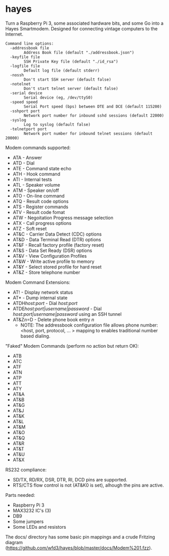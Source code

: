 # hayes
Turn a Raspberry Pi 3, some associated hardware bits, and some Go into a Hayes Smartmodem.  Designed for connecting vintage computers to the Internet.

```
Command line options:
  -addressbook file
    	Address Book file (default "./addressbook.json")
  -keyfile file
    	SSH Private Key file (default "./id_rsa")
  -logfile file
    	Default log file (default stderr)
  -nossh
    	Don't start SSH server (default false)
  -notelnet
    	Don't start telnet server (default false)
  -serial device
    	Serial device (eg, /dev/ttyS0)
  -speed speed
    	Serial Port speed (bps) between DTE and DCE (default 115200)
  -sshport port
    	Network port number for inbound sshd sessions (default 22000)
  -syslog
    	Log to syslog (default false)
  -telnetport port
    	Network port number for inbound telnet sessions (default 20000)
```

Modem commands supported:
* ATA - Answer
* ATD - Dial
*	ATE - Command state echo
*	ATH - Hook command 
*	ATI - Internal tests
*	ATL - Speaker volume
*	ATM - Speaker on/off
*	ATO - On-line command
*	ATQ - Result code options
*	ATS - Register commands 
*	ATV - Result code fomat
*	ATW - Negoitation Progress message selection
*	ATX - Call progress options
*	ATZ - Soft reset
*	AT&C - Carrier Data Detect (CDC) options
*	AT&D - Data Terminal Read (DTR) options
*	AT&F - Recall factory profile (factory reset)
*	AT&S - Data Set Ready (DSR) options
*	AT&V - View Configuration Profiles
*	AT&W - Write active profile to memory
*	AT&Y - Select stored profile for hard reset
*	AT&Z - Store telephone number

Modem Command Extensions:
*	AT! - Display network status 
*	AT* - Dump internal state
* ATDH*host:port* - Dial *host:port*
* ATDE*host:port|username|password* - Dial *host:port|username|password* using an SSH tunnel
* AT&Z*n*=D - Delete phone book entry *n*
   * NOTE: The addressbook configuration file allows phone number:<host, port, protocol, ... > mapping to enables traditional number based dialing.

 
"Faked" Modem Commands (perform no action but return OK):
* ATB
* ATC
* ATF
* ATN
* ATP
* ATT
* ATY
* AT&A
* AT&B
* AT&G
* AT&J
* AT&K
* AT&L
* AT&M
* AT&O
* AT&Q
* AT&R
* AT&T
* AT&U
* AT&X

RS232 compliance:
* SD/TX, RD/RX, DSR, DTR, RI, DCD pins are supported.
* RTS/CTS flow control is not (AT&K0 is set), alhough the pins are active.

Parts needed:

* Raspberry Pi 3
* MAX3232 IC's (3)
* DB9
* Some jumpers
* Some LEDs and resistors

The docs/ directory has some basic pin mappings and a crude Fritzing diagram (https://github.com/wfd3/hayes/blob/master/docs/Modem%201.fzz).  

  
